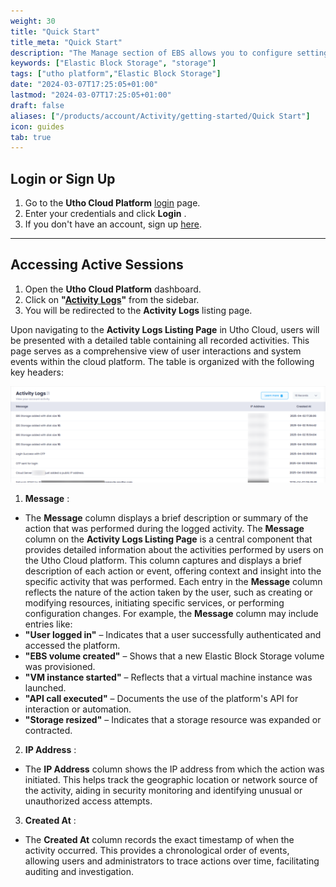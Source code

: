 ```yaml
---
weight: 30
title: "Quick Start"
title_meta: "Quick Start"
description: "The Manage section of EBS allows you to configure settings, resize volumes, attach or detach them from instances, and destroy volumes when no longer needed."
keywords: ["Elastic Block Storage", "storage"]
tags: ["utho platform","Elastic Block Storage"]
date: "2024-03-07T17:25:05+01:00"
lastmod: "2024-03-07T17:25:05+01:00"
draft: false 
aliases: ["/products/account/Activity/getting-started/Quick Start"]
icon: guides
tab: true
---
```

## **Login or Sign Up**

1. Go to the **Utho Cloud Platform** [login](https://console.utho.com/login) page.
2. Enter your credentials and click  **Login** .
3. If you don't have an account, sign up [here](https://console.utho.com/signup).

---

## **Accessing Active Sessions**

1. Open the **Utho Cloud Platform** dashboard.
2. Click on **"[Activity Logs](https://console.utho.com/activity)"** from the  sidebar.
3. You will be redirected to the **Activity Logs** listing page.

Upon navigating to the **Activity Logs Listing Page** in Utho Cloud, users will be presented with a detailed table containing all recorded activities. This page serves as a comprehensive view of user interactions and system events within the cloud platform. The table is organized with the following key headers:

![1743662720552](image/index/1743662720552.png)

1. **Message** :

* The **Message** column displays a brief description or summary of the action that was performed during the logged activity. The **Message** column on the **Activity Logs Listing Page** is a central component that provides detailed information about the activities performed by users on the Utho Cloud platform. This column captures and displays a brief description of each action or event, offering context and insight into the specific activity that was performed. Each entry in the **Message** column reflects the nature of the action taken by the user, such as creating or modifying resources, initiating specific services, or performing configuration changes. For example, the **Message** column may include entries like:
* **"User logged in"** – Indicates that a user successfully authenticated and accessed the platform.
* **"EBS volume created"** – Shows that a new Elastic Block Storage volume was provisioned.
* **"VM instance started"** – Reflects that a virtual machine instance was launched.
* **"API call executed"** – Documents the use of the platform's API for interaction or automation.
* **"Storage resized"** – Indicates that a storage resource was expanded or contracted.

2. **IP Address** :

* The **IP Address** column shows the IP address from which the action was initiated. This helps track the geographic location or network source of the activity, aiding in security monitoring and identifying unusual or unauthorized access attempts.

3. **Created At** :

* The **Created At** column records the exact timestamp of when the activity occurred. This provides a chronological order of events, allowing users and administrators to trace actions over time, facilitating auditing and investigation.
